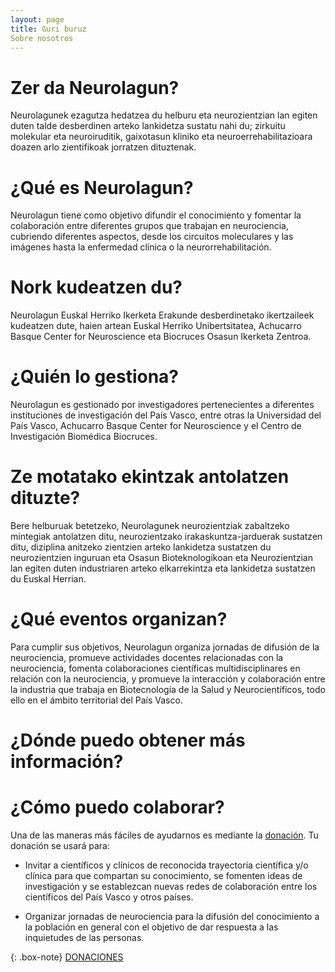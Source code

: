 ```yaml
---
layout: page
title: Guri buruz
Sobre nosotros
---
```


# Zer da Neurolagun?

Neurolagunek ezagutza hedatzea du helburu eta neurozientzian lan egiten duten talde desberdinen arteko lankidetza sustatu nahi du; zirkuitu molekular eta neuroiruditik, gaixotasun kliniko eta neuroerrehabilitazioara doazen arlo zientifikoak jorratzen dituztenak.

# ¿Qué es Neurolagun?

Neurolagun tiene como objetivo difundir el conocimiento y fomentar la colaboración entre diferentes grupos que trabajan en neurociencia, cubriendo diferentes aspectos, desde los circuitos moleculares y las imágenes hasta la enfermedad clínica o la neurorrehabilitación.

# Nork kudeatzen du?

Neurolagun Euskal Herriko Ikerketa Erakunde desberdinetako ikertzaileek kudeatzen dute, haien artean Euskal Herriko Unibertsitatea, Achucarro Basque Center for Neuroscience eta Biocruces Osasun Ikerketa Zentroa.

# ¿Quién lo gestiona?

Neurolagun es gestionado por investigadores pertenecientes a diferentes instituciones de investigación del País Vasco, entre otras la Universidad del País Vasco, Achucarro Basque Center for Neuroscience y el Centro de Investigación Biomédica Biocruces.

# Ze motatako ekintzak antolatzen dituzte?

Bere helburuak betetzeko, Neurolagunek neurozientziak zabaltzeko mintegiak antolatzen ditu, neurozientzako irakaskuntza-jarduerak sustatzen ditu, diziplina anitzeko zientzien arteko lankidetza sustatzen du neurozientzien inguruan eta Osasun Bioteknologikoan eta Neurozientzian lan egiten duten industriaren arteko elkarrekintza eta lankidetza sustatzen du Euskal Herrian.

# ¿Qué eventos organizan?

Para cumplir sus objetivos, Neurolagun organiza jornadas de difusión de la neurociencia, promueve actividades docentes relacionadas con la neurociencia, fomenta colaboraciones científicas multidisciplinares en relación con la neurociencia, y promueve la interacción y colaboración entre la industria que trabaja en Biotecnología de la Salud y Neurocientíficos, todo ello en el ámbito territorial del País Vasco.

# ¿Dónde puedo obtener más información?
# ¿Cómo puedo colaborar?

Una de las maneras más fáciles de ayudarnos es mediante la [donación](http://neurolagun.eus/dirulagun/). Tu donación se usará para:

- Invitar a científicos y clínicos de reconocida trayectoria científica y/o clínica para que compartan su conocimiento, se fomenten ideas de investigación y se establezcan nuevas redes de colaboración entre los científicos del País Vasco y otros países.

- Organizar jornadas de neurociencia para la difusión del conocimiento a la población en general con el objetivo de dar respuesta a las inquietudes de las personas.

{: .box-note}
[DONACIONES](http://neurolagun.eus/dirulagun/)
